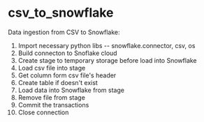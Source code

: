 # csv_to_snowflake
Data ingestion from CSV to Snowflake:
1. Import necessary python libs -- snowflake.connector, csv, os
2. Build connecton to Snoflake cloud
3. Create stage to temporary storage before load into Snowflake
4. Load csv file into stage
5. Get column form csv file's header
6. Create table if doesn't exist
7. Load data into Snowflake from stage
8. Remove file from stage
9. Commit the transactions
10. Close connection
